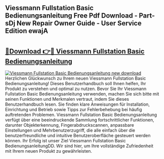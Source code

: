 ## Viessmann Fullstation Basic Bedienungsanleitung Free Pdf Download - Part-sDj New Repair Owner Guide - User Service Edition ewajA

# <h2><a href="http://df3jrf.blite.top/?on=Viessmann+Fullstation+Basic+Bedienungsanleitung">🔗Download 👉🔴 Viessmann Fullstation Basic Bedienungsanleitung</a></h2>

[![Viessmann Fullstation Basic Bedienungsanleitung new download](https://i.imgur.com/lujVjoI.png)](http://df3jrf.blite.top/?on=Viessmann+Fullstation+Basic+Bedienungsanleitung)
Herzlichen Glückwunsch zu Ihrem neuen Viessmann Fullstation Basic Bedienungsanleitung! Dieses Benutzerhandbuch soll Ihnen helfen, Ihr Produkt zu verstehen und optimal zu nutzen. Bevor Sie Ihr Viessmann Fullstation Basic Bedienungsanleitung verwenden, machen Sie sich bitte mit seinen Funktionen und Merkmalen vertraut, indem Sie dieses Benutzerhandbuch lesen. Sie finden klare Anweisungen für Installation, Einrichtung und Betrieb sowie Tipps zur Fehlerbehebung bei häufig auftretenden Problemen. Viessmann Fullstation Basic Bedienungsanleitung verfügt über eine beeindruckende Sammlung fortschrittlicher Funktionen, darunter Objekterkennung, Fingerabdruckscannen, anpassbare Einstellungen und Mehrbenutzerzugriff, die alle einfach über die benutzerfreundliche und intuitive Benutzeroberfläche gesteuert werden können. Ihr Erfolg ist unser Ziel Viessmann Fullstation Basic BedienungsanleitungDD. Wir sind hier, um Ihre vollständige Zufriedenheit mit Ihrem neuen Produkt zu gewährleisten.
